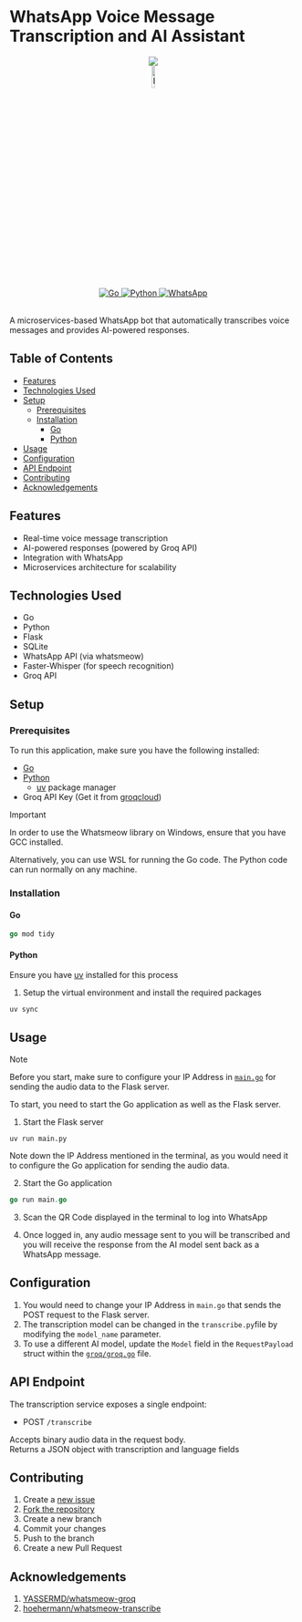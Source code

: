 <!-- omit from toc -->
# WhatsApp Voice Message Transcription and AI Assistant


<div align="center">
    <a alt="Open in GitHub Codespaces" href="https://codespaces.new/cr2007/whatsapp-voice-ai-assistant">
        <img src="https://github.com/codespaces/badge.svg" />
    </a>
    <br>
    <a href="https://groq.com" target="_blank" rel="noopener noreferrer">
      <img
        src="https://console.groq.com/powered-by-groq.svg"
        alt="Powered by Groq for fast inference."
        width=10%
      />
    </a>
    <br>
    <a href="https://go.dev">
        <img alt="Go" title="Go Programming Language" src="https://img.shields.io/badge/Go-informational?style=flat&logo=go&logoColor=white&color=00add8">
    </a>
    <a href="https://python.org/">
        <img alt="Python" title="Python Programming Language" src="https://img.shields.io/badge/Python-informational?style=flat&logo=python&logoColor=white&color=3776ab">
    </a>
    <a href="https://www.whatsapp.com/">
        <img alt="WhatsApp" title="WhatsApp" src="https://img.shields.io/badge/WhatsApp-informational?style=flat&logo=WhatsApp&logoColor=white&color=25D366">
    </a>


</div>
<br>

A microservices-based WhatsApp bot that automatically transcribes voice messages and provides AI-powered responses.

<!-- omit from toc -->
## Table of Contents
- [Features](#features)
- [Technologies Used](#technologies-used)
- [Setup](#setup)
  - [Prerequisites](#prerequisites)
  - [Installation](#installation)
    - [Go](#go)
    - [Python](#python)
- [Usage](#usage)
- [Configuration](#configuration)
- [API Endpoint](#api-endpoint)
- [Contributing](#contributing)
- [Acknowledgements](#acknowledgements)

## Features
- Real-time voice message transcription
- AI-powered responses (powered by Groq API)
- Integration with WhatsApp
- Microservices architecture for scalability

## Technologies Used
- Go
- Python
- Flask
- SQLite
- WhatsApp API (via whatsmeow)
- Faster-Whisper (for speech recognition)
- Groq API

## Setup

### Prerequisites

To run this application, make sure you have the following installed:

- [Go](https://go.dev)
- [Python](https://python.org)
  - [uv](https://docs.astral.sh/uv) package manager
- Groq API Key (Get it from [groqcloud](https://console.groq.com/keys))

> [!IMPORTANT]
> In order to use the Whatsmeow library on Windows, ensure that you have GCC installed.
>
> Alternatively, you can use WSL for running the Go code. The Python code can run normally on any machine.

### Installation

#### Go

```go
go mod tidy
```

#### Python
Ensure you have [uv](https://docs.astral.sh/uv) installed for this process

1. Setup the virtual environment and install the required packages

```shell
uv sync
```

## Usage

> [!NOTE]
> Before you start, make sure to configure your IP Address in [`main.go`](./main.go) for sending the audio data to the Flask server.

To start, you need to start the Go application as well as the Flask server.

1. Start the Flask server

```
uv run main.py
```

Note down the IP Address mentioned in the terminal, as you would need it to configure the Go application for sending the audio data.

2. Start the Go application

```go
go run main.go
```

3. Scan the QR Code displayed in the terminal to log into WhatsApp

4. Once logged in, any audio message sent to you will be transcribed and you will receive the response from the AI model sent back as a WhatsApp message.

## Configuration

1. You would need to change your IP Address in `main.go` that sends the POST request to the Flask server.
2. The transcription model can be changed in the `transcribe.py`file by modifying the `model_name` parameter.
3. To use a different AI model, update the `Model` field in the `RequestPayload` struct within the [`groq/groq.go`](./groq/groq.go) file.

## API Endpoint
The transcription service exposes a single endpoint:

- POST `/transcribe`

Accepts binary audio data in the request body.<br>
Returns a JSON object with transcription and language fields

## Contributing
1. Create a [new issue](https://github.com/cr2007/whatsapp-voice-ai-assistant/issues/new/choose)
1. [Fork the repository](https://github.com/cr2007/whatsapp-voice-ai-assistant/fork)
2. Create a new branch
4. Commit your changes
5. Push to the branch
6. Create a new Pull Request

## Acknowledgements

1. [YASSERMD/whatsmeow-groq](https://github.com/YASSERRMD/whatsmeow-groq)
2. [hoehermann/whatsmeow-transcribe](https://github.com/hoehermann/whatsmeow-transcribe)
